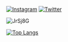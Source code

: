 
[![Instagram](https://img.shields.io/badge/Instagram-E4405F?style=for-the-badge&logo=instagram&logoColor=white)](https://www.instagram.com/halles_2004/)
[![Twitter](https://img.shields.io/badge/Twitter-1DA1F2?style=for-the-badge&logo=twitter&logoColor=white)](https://twitter.com/RaulRonald8)

![JrSj8G](https://user-images.githubusercontent.com/108026640/189586244-2bf5bafa-9344-4759-bc0c-afa8babf32a7.gif)


[![Top Langs](https://github-readme-stats.vercel.app/api/top-langs/?username=RaulRonald)](https://github.com/RaulRonald/github-readme-stats)
